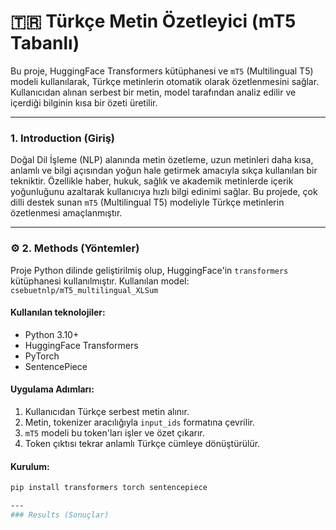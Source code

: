 # 🇹🇷 Türkçe Metin Özetleyici (mT5 Tabanlı)

Bu proje, HuggingFace Transformers kütüphanesi ve `mT5` (Multilingual T5) modeli kullanılarak, Türkçe metinlerin otomatik olarak özetlenmesini sağlar. Kullanıcıdan alınan serbest bir metin, model tarafından analiz edilir ve içerdiği bilginin kısa bir özeti üretilir.

---


### 1. Introduction (Giriş)

Doğal Dil İşleme (NLP) alanında metin özetleme, uzun metinleri daha kısa, anlamlı ve bilgi açısından yoğun hale getirmek amacıyla sıkça kullanılan bir tekniktir. Özellikle haber, hukuk, sağlık ve akademik metinlerde içerik yoğunluğunu azaltarak kullanıcıya hızlı bilgi edinimi sağlar. Bu projede, çok dilli destek sunan `mT5` (Multilingual T5) modeliyle Türkçe metinlerin özetlenmesi amaçlanmıştır.

---

### ⚙️ 2. Methods (Yöntemler)

Proje Python dilinde geliştirilmiş olup, HuggingFace'in `transformers` kütüphanesi kullanılmıştır. Kullanılan model:  
`csebuetnlp/mT5_multilingual_XLSum`

#### Kullanılan teknolojiler:
- Python 3.10+
- HuggingFace Transformers
- PyTorch
- SentencePiece

#### Uygulama Adımları:
1. Kullanıcıdan Türkçe serbest metin alınır.
2. Metin, tokenizer aracılığıyla `input_ids` formatına çevrilir.
3. `mT5` modeli bu token'ları işler ve özet çıkarır.
4. Token çıktısı tekrar anlamlı Türkçe cümleye dönüştürülür.

#### Kurulum:
```bash
pip install transformers torch sentencepiece

---
### Results (Sonuçlar)


